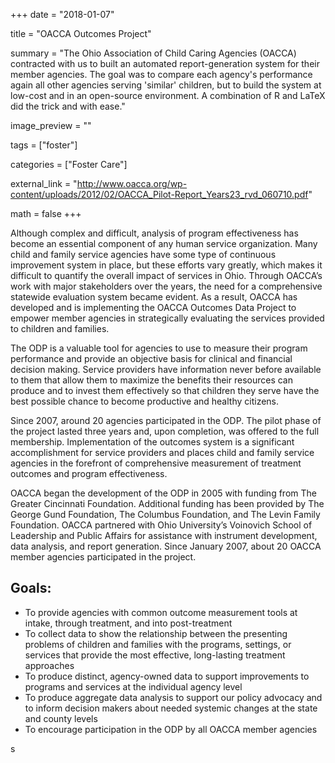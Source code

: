 +++
date = "2018-01-07"

title = "OACCA Outcomes Project"

summary = "The Ohio Association of Child Caring Agencies (OACCA) contracted with us to built an automated report-generation system for their member agencies. The goal was to compare each agency's performance again all other agencies serving 'similar' children, but to build the system at low-cost and in an open-source environment. A combination of R and LaTeX did the trick and with ease."

image_preview = ""

tags = ["foster"]

categories = ["Foster Care"]

external_link = "http://www.oacca.org/wp-content/uploads/2012/02/OACCA_Pilot-Report_Years23_rvd_060710.pdf"

math = false
+++

Although complex and difficult, analysis of program effectiveness has become an essential component of any human service organization. Many child and family service agencies have some type of continuous improvement system in place, but these efforts vary greatly, which makes it difficult to quantify the overall impact of services in Ohio. Through OACCA’s work with major stakeholders over the years, the need for a comprehensive statewide evaluation system became evident. As a result, OACCA has developed and is implementing the OACCA Outcomes Data Project to empower member agencies in strategically evaluating the services provided to children and families.

The ODP is a valuable tool for agencies to use to measure their program performance and provide an objective basis for clinical and financial decision making. Service providers have information never before available to them that allow them to maximize the benefits their resources can produce and to invest them effectively so that children they serve have the best possible chance to become productive and healthy citizens.

Since 2007, around 20 agencies participated in the ODP. The pilot phase of the project lasted three years and, upon completion, was offered to the full membership. Implementation of the outcomes system  is a significant accomplishment for service providers and places child and family service agencies in the forefront of comprehensive measurement of treatment outcomes and program effectiveness. 

OACCA began the development of the ODP in 2005 with funding from The Greater Cincinnati Foundation. Additional funding has been provided by The George Gund Foundation, The Columbus Foundation, and The Levin Family Foundation. OACCA partnered with Ohio University’s Voinovich School of Leadership and Public Affairs for assistance with instrument development, data analysis, and report generation. Since January 2007, about 20 OACCA member agencies participated in the project.

## Goals: 
- To provide agencies with common outcome measurement tools at intake, through treatment, and into post-treatment 
- To collect data to show the relationship between the presenting problems of children and families with the programs, settings, or services that provide the most effective, long-lasting treatment approaches 
- To produce distinct, agency-owned data to support improvements to programs and services at the individual agency level 
- To produce aggregate data analysis to support our policy advocacy and to inform decision makers about needed systemic changes at the state and county levels 
- To encourage participation in the ODP by all OACCA member agencies 

s
